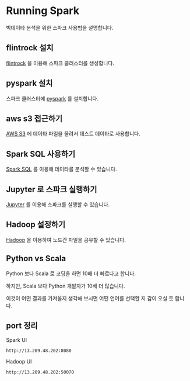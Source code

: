 # Running Spark

빅데이타 분석을 위한 스파크 사용법을 설명합니다.

## flintrock 설치

[flintrock](./flintrock.md) 을 이용해 스파크 클러스터를 생성합니다.

## pyspark 설치

스파크 클러스터에 [pyspark](./pyspark.md) 를 설치합니다.

## aws s3 접근하기

[AWS S3](./s3.md) 에 데이타 파일을 올려서 데스트 데이타로 사용합니다.

## Spark SQL 사용하기

[Spark SQL](./spark-sql.md) 를 이용해 데이타를 분석할 수 있습니다.

## Jupyter 로 스파크 실행하기

[Jupyter](./jupyter.md) 를 이용해 스파크를 실행할 수 있습니다.

## Hadoop 설정하기

[Hadoop](./hadoop.md) 을 이용하여 노드간 파일을 공유할 수 있습니다.

## Python vs Scala

Python 보다 Scala 로 코딩을 하면 10배 더 빠르다고 합니다.

하지만, Scala 보다 Python 개발자가 10배 더 많습니다.

이것이 어떤 결과를 가져올지 생각해 보시면 어떤 언어를 선택할 지 감이 오실 듯 합니다.

## port 정리

Spark UI

```url
http://13.209.48.202:8080
```

Hadoop UI

```url
http://13.209.48.202:50070
```

